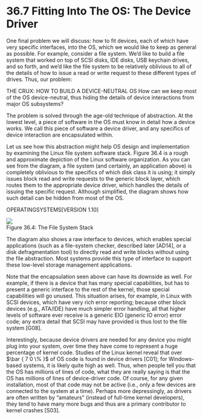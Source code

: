 # 36.7 Fitting Into The OS: The Device Driver  

One final problem we will discuss: how to fit devices, each of which have very specific interfaces, into the OS, which we would like to keep as general as possible. For example, consider a file system. We’d like to build a file system that worked on top of SCSI disks, IDE disks, USB keychain drives, and so forth, and we’d like the file system to be relatively oblivious to all of the details of how to issue a read or write request to these different types of drives. Thus, our problem:  

THE CRUX: HOW TO BUILD A DEVICE-NEUTRAL OS How can we keep most of the OS device-neutral, thus hiding the details of device interactions from major OS subsystems?  

The problem is solved through the age-old technique of abstraction. At the lowest level, a piece of software in the OS must know in detail how a device works. We call this piece of software a device driver, and any specifics of device interaction are encapsulated within.  

Let us see how this abstraction might help OS design and implementation by examining the Linux file system software stack. Figure 36.4 is a rough and approximate depiction of the Linux software organization. As you can see from the diagram, a file system (and certainly, an application above) is completely oblivious to the specifics of which disk class it is using; it simply issues block read and write requests to the generic block layer, which routes them to the appropriate device driver, which handles the details of issuing the specific request. Although simplified, the diagram shows how such detail can be hidden from most of the OS.  

OPERATINGSYSTEMS[VERSION 1.10]  

![](images/f45f1836ce7336226105f17958289c1f0cd4aeb1191c60351ab960ec148e0c38.jpg)  
Figure 36.4: The File System Stack  

The diagram also shows a raw interface to devices, which enables special applications (such as a file-system checker, described later [AD14], or a disk defragmentation tool) to directly read and write blocks without using the file abstraction. Most systems provide this type of interface to support these low-level storage management applications.  

Note that the encapsulation seen above can have its downside as well. For example, if there is a device that has many special capabilities, but has to present a generic interface to the rest of the kernel, those special capabilities will go unused. This situation arises, for example, in Linux with SCSI devices, which have very rich error reporting; because other block devices (e.g., ATA/IDE) have much simpler error handling, all that higher levels of software ever receive is a generic EIO (generic IO error) error code; any extra detail that SCSI may have provided is thus lost to the file system [G08].  

Interestingly, because device drivers are needed for any device you might plug into your system, over time they have come to represent a huge percentage of kernel code. Studies of the Linux kernel reveal that over $\bar { 7 0 \% }$ of OS code is found in device drivers [C01]; for Windows-based systems, it is likely quite high as well. Thus, when people tell you that the OS has millions of lines of code, what they are really saying is that the OS has millions of lines of device-driver code. Of course, for any given installation, most of that code may not be active (i.e., only a few devices are connected to the system at a time). Perhaps more depressingly, as drivers are often written by “amateurs” (instead of full-time kernel developers), they tend to have many more bugs and thus are a primary contributor to kernel crashes [S03].  


